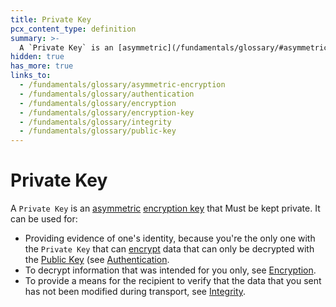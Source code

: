 ```yaml
---
title: Private Key
pcx_content_type: definition
summary: >-
  A `Private Key` is an [asymmetric](/fundamentals/glossary/#asymmetric-encryption) [encryption key](/fundamentals/glossary/#encryption-key) that Must be kept private.
hidden: true
has_more: true
links_to:
  - /fundamentals/glossary/asymmetric-encryption
  - /fundamentals/glossary/authentication
  - /fundamentals/glossary/encryption
  - /fundamentals/glossary/encryption-key
  - /fundamentals/glossary/integrity
  - /fundamentals/glossary/public-key
---
```


# Private Key

A `Private Key` is an [asymmetric](/fundamentals/glossary/asymmetric-encryption) [encryption key](/fundamentals/glossary/encryption-key) that Must be kept private. It can be used for:

- Providing evidence of one's identity, because you're the only one with the `Private Key` that can [encrypt](/fundamentals/glossary/encryption) data that can only be decrypted with the [Public Key](/fundamentals/glossary/public-key) (see [Authentication](/fundamentals/glossary/authentication).
- To decrypt information that was intended for you only, see [Encryption](/fundamentals/glossary/encryption).
- To provide a means for the recipient to verify that the data that you sent has not been modified during transport, see [Integrity](/fundamentals/glossary/integrity).
